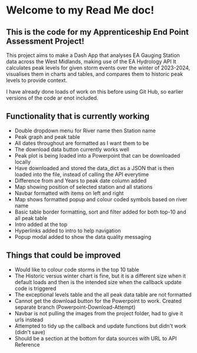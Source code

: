 # Welcome to my Read Me doc!

## This is the code for my Apprenticeship End Point Assessment Project!

This project aims to make a Dash App that analyses EA Gauging Station data across the West Midlands, making use of the EA Hydrology API
It calculates peak levels for given storm events over the winter of 2023-2024, visualises them in charts and tables, and compares them to historic peak levels to provide context.

I have already done loads of work on this before using Git Hub, so earlier versions of the code ar enot included.

## Functionality that is currently working
* Double dropdown menu  for River name then Station name
* Peak graph and peak table
* All dates throughout are formatted as I want them to be
* The download data button currently works well
* Peak plot is being loaded into a Powerpoint that can be downloaded locally
* Have downloaded and stored the data_dict as a JSON that is then loaded into the file, instead of calling the API everytime
* Difference from and Years to peak date column added
* Map showing position of selected station and all stations
* Navbar formatted with items on left and right
* Map shows formatted popup and colour coded symbols based on river name
* Basic table border formatting, sort and filter added for both top-10 and all peak table
* Intro added at the top
* Hyperlinks added to intro to help navigation
* Popup modal added to show the data quality messaging

## Things that could be improved
* Would like to colour code storms in the top 10 table
* The Historic versus winter chart is fine, but it is a different size when it default loads and then is the intended size when the callback update code is triggered
* The exceptional levels table and the all peak data table are not formatted
* Cannot get the download button for the Powerpoint to work. Created separate branch (Powerpoint-Download-Attempt)
* Navbar is not pulling the images from the project folder, had to give it urls instead
* Attempted to tidy up the callback and update functions but didn't work (didn't save)
* Should be a section at the bottom for data sources with URL to API Reference



